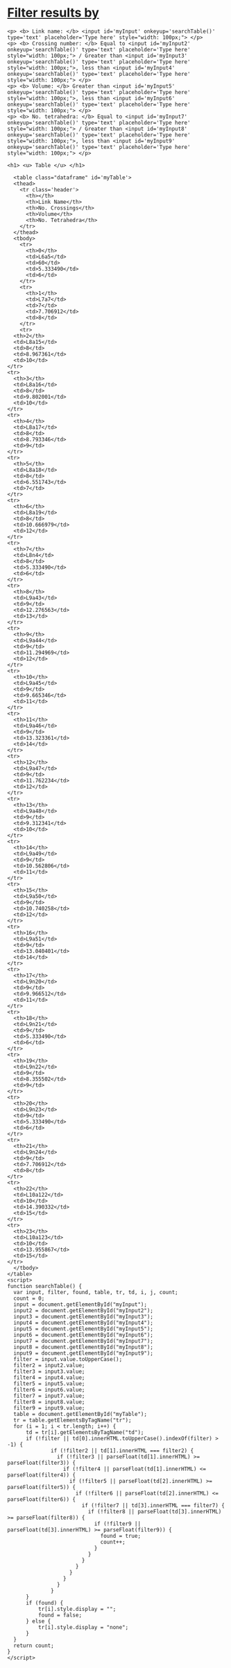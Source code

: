 <html>
<head>
<link rel="stylesheet" href="stylesheet.css">
</head>
  <body>
    <h1> <u> Filter results by </u> </h1>
    
    <p> <b> Link name: </b> <input id='myInput' onkeyup='searchTable()' type='text' placeholder='Type here' style="width: 100px;"> </p> 
    <p> <b> Crossing number: </b> Equal to <input id='myInput2' onkeyup='searchTable()' type='text' placeholder='Type here' style="width: 100px;"> / Greater than <input id='myInput3' onkeyup='searchTable()' type='text' placeholder='Type here' style="width: 100px;">, less than <input id='myInput4' onkeyup='searchTable()' type='text' placeholder='Type here' style="width: 100px;"> </p>
    <p> <b> Volume: </b> Greater than <input id='myInput5' onkeyup='searchTable()' type='text' placeholder='Type here' style="width: 100px;">, less than <input id='myInput6' onkeyup='searchTable()' type='text' placeholder='Type here' style="width: 100px;"> </p>
    <p> <b> No. tetrahedra: </b> Equal to <input id='myInput7' onkeyup='searchTable()' type='text' placeholder='Type here' style="width: 100px;"> / Greater than <input id='myInput8' onkeyup='searchTable()' type='text' placeholder='Type here' style="width: 100px;">, less than <input id='myInput9' onkeyup='searchTable()' type='text' placeholder='Type here' style="width: 100px;"> </p>
    
    <h1> <u> Table </u> </h1>
    
      <table class="dataframe" id='myTable'>
      <thead>
        <tr class='header'>
          <th></th>
          <th>Link Name</th>
          <th>No. Crossings</th>
          <th>Volume</th>
          <th>No. Tetrahedra</th>
        </tr>
      </thead>
      <tbody>
        <tr>
          <th>0</th>
          <td>L6a5</td>
          <td>60</td>
          <td>5.333490</td>
          <td>6</td>
        </tr>
        <tr>
          <th>1</th>
          <td>L7a7</td>
          <td>7</td>
          <td>7.706912</td>
          <td>8</td>
        </tr>
        <tr>
      <th>2</th>
      <td>L8a15</td>
      <td>8</td>
      <td>8.967361</td>
      <td>10</td>
    </tr>
    <tr>
      <th>3</th>
      <td>L8a16</td>
      <td>8</td>
      <td>9.802001</td>
      <td>10</td>
    </tr>
    <tr>
      <th>4</th>
      <td>L8a17</td>
      <td>8</td>
      <td>8.793346</td>
      <td>9</td>
    </tr>
    <tr>
      <th>5</th>
      <td>L8a18</td>
      <td>8</td>
      <td>6.551743</td>
      <td>7</td>
    </tr>
    <tr>
      <th>6</th>
      <td>L8a19</td>
      <td>8</td>
      <td>10.666979</td>
      <td>12</td>
    </tr>
    <tr>
      <th>7</th>
      <td>L8n4</td>
      <td>8</td>
      <td>5.333490</td>
      <td>6</td>
    </tr>
    <tr>
      <th>8</th>
      <td>L9a43</td>
      <td>9</td>
      <td>12.276563</td>
      <td>13</td>
    </tr>
    <tr>
      <th>9</th>
      <td>L9a44</td>
      <td>9</td>
      <td>11.294969</td>
      <td>12</td>
    </tr>
    <tr>
      <th>10</th>
      <td>L9a45</td>
      <td>9</td>
      <td>9.665346</td>
      <td>11</td>
    </tr>
    <tr>
      <th>11</th>
      <td>L9a46</td>
      <td>9</td>
      <td>13.323361</td>
      <td>14</td>
    </tr>
    <tr>
      <th>12</th>
      <td>L9a47</td>
      <td>9</td>
      <td>11.762234</td>
      <td>12</td>
    </tr>
    <tr>
      <th>13</th>
      <td>L9a48</td>
      <td>9</td>
      <td>9.312341</td>
      <td>10</td>
    </tr>
    <tr>
      <th>14</th>
      <td>L9a49</td>
      <td>9</td>
      <td>10.562806</td>
      <td>11</td>
    </tr>
    <tr>
      <th>15</th>
      <td>L9a50</td>
      <td>9</td>
      <td>10.740258</td>
      <td>12</td>
    </tr>
    <tr>
      <th>16</th>
      <td>L9a51</td>
      <td>9</td>
      <td>13.040401</td>
      <td>14</td>
    </tr>
    <tr>
      <th>17</th>
      <td>L9n20</td>
      <td>9</td>
      <td>9.966512</td>
      <td>11</td>
    </tr>
    <tr>
      <th>18</th>
      <td>L9n21</td>
      <td>9</td>
      <td>5.333490</td>
      <td>6</td>
    </tr>
    <tr>
      <th>19</th>
      <td>L9n22</td>
      <td>9</td>
      <td>8.355502</td>
      <td>9</td>
    </tr>
    <tr>
      <th>20</th>
      <td>L9n23</td>
      <td>9</td>
      <td>5.333490</td>
      <td>6</td>
    </tr>
    <tr>
      <th>21</th>
      <td>L9n24</td>
      <td>9</td>
      <td>7.706912</td>
      <td>8</td>
    </tr>
    <tr>
      <th>22</th>
      <td>L10a122</td>
      <td>10</td>
      <td>14.390332</td>
      <td>15</td>
    </tr>
    <tr>
      <th>23</th>
      <td>L10a123</td>
      <td>10</td>
      <td>13.955867</td>
      <td>15</td>
    </tr>
      </tbody>
    </table>
    <script>
    function searchTable() {
      var input, filter, found, table, tr, td, i, j, count;
      count = 0;
      input = document.getElementById("myInput");
      input2 = document.getElementById("myInput2");
      input3 = document.getElementById("myInput3");
      input4 = document.getElementById("myInput4");
      input5 = document.getElementById("myInput5");
      input6 = document.getElementById("myInput6");
      input7 = document.getElementById("myInput7");
      input8 = document.getElementById("myInput8");
      input9 = document.getElementById("myInput9");
      filter = input.value.toUpperCase();
      filter2 = input2.value;
      filter3 = input3.value;
      filter4 = input4.value;
      filter5 = input5.value;
      filter6 = input6.value;
      filter7 = input7.value;
      filter8 = input8.value;
      filter9 = input9.value;
      table = document.getElementById("myTable");
      tr = table.getElementsByTagName("tr");
      for (i = 1; i < tr.length; i++) {
          td = tr[i].getElementsByTagName("td");
          if (!filter || td[0].innerHTML.toUpperCase().indexOf(filter) > -1) {
                  if (!filter2 || td[1].innerHTML === filter2) {
                    if (!filter3 || parseFloat(td[1].innerHTML) >= parseFloat(filter3)) {
                      if (!filter4 || parseFloat(td[1].innerHTML) <= parseFloat(filter4)) {
                        if (!filter5 || parseFloat(td[2].innerHTML) >= parseFloat(filter5)) {
                          if (!filter6 || parseFloat(td[2].innerHTML) <= parseFloat(filter6)) {
                            if (!filter7 || td[3].innerHTML === filter7) {
                              if (!filter8 || parseFloat(td[3].innerHTML) >= parseFloat(filter8)) {
                                if (!filter9 || parseFloat(td[3].innerHTML) >= parseFloat(filter9)) {
                                  found = true;
                                  count++;
                                }
                              }
                            }
                          }
                        }
                      }
                    }
                  }
          }
          if (found) {
              tr[i].style.display = "";
              found = false;
          } else {
              tr[i].style.display = "none";
          }
      }
      return count;
    }
    </script>
      
  </body>
</html>
